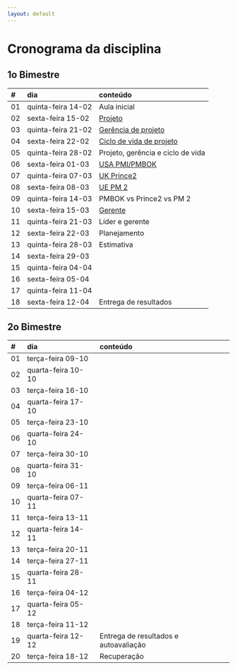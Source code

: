 ```yaml
---
layout: default
---
```



# [](#header-1) Cronograma da disciplina

## [](#header-2) 1o Bimestre

| \#   | dia                | conteúdo                                            |
| :--- | :----------------- | :-------------------------------------------------- |
| 01   | quinta-feira 14-02 | Aula inicial                                        |
| 02   | sexta-feira  15-02 | [Projeto](tasks/basics/project/)                    |
| 03   | quinta-feira 21-02 | [Gerência de projeto](tasks/basics/management)      |
| 04   | sexta-feira  22-02 | [Ciclo de vida de projeto](tasks/basics/life-cycle) |
| 05   | quinta-feira 28-02 | Projeto, gerência e ciclo de vida                   |
| 06   | sexta-feira  01-03 | [USA PMI/PMBOK](tasks/frameworks/pmbok)             |
| 07   | quinta-feira 07-03 | [UK Prince2](tasks/frameworks/prince2)              |
| 08   | sexta-feira  08-03 | [UE PM 2](tasks/frameworks/pm2)                     |
| 09   | quinta-feira 14-03 | PMBOK vs Prince2 vs PM 2                            |
| 10   | sexta-feira  15-03 | [Gerente](tasks/basics/manager)                     |
| 11   | quinta-feira 21-03 | Líder e gerente                                     |
| 12   | sexta-feira  22-03 | Planejamento                                        |
| 13   | quinta-feira 28-03 | Estimativa                                          |
| 14   | sexta-feira  29-03 |                                                     |
| 15   | quinta-feira 04-04 |                                                     |
| 16   | sexta-feira  05-04 |                                                     |
| 17   | quinta-feira 11-04 |                                                     |
| 18   | sexta-feira  12-04 | Entrega de resultados                               |


## [](#header-2) 2o Bimestre

| \#   | dia                | conteúdo                              |
| :--- | :----------------- | :------------------------------------ |
| 01   | terça-feira  09-10 |                                       |
| 02   | quarta-feira 10-10 |                                       |
| 03   | terça-feira  16-10 |                                       |
| 04   | quarta-feira 17-10 |                                       |
| 05   | terça-feira  23-10 |                                       |
| 06   | quarta-feira 24-10 |                                       |
| 07   | terça-feira  30-10 |                                       |
| 08   | quarta-feira 31-10 |                                       |
| 09   | terça-feira  06-11 |                                       |
| 10   | quarta-feira 07-11 |                                       |
| 11   | terça-feira  13-11 |                                       |
| 12   | quarta-feira 14-11 |                                       |
| 13   | terça-feira  20-11 |                                       |
| 14   | terça-feira  27-11 |                                       |
| 15   | quarta-feira 28-11 |                                       |
| 16   | terça-feira  04-12 |                                       |
| 17   | quarta-feira 05-12 |                                       |
| 18   | terça-feira  11-12 |                                       |
| 19   | quarta-feira 12-12 | Entrega de resultados e autoavaliação |
| 20   | terça-feira  18-12 | Recuperação                           |
